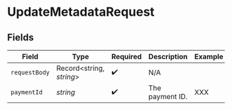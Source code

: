 # UpdateMetadataRequest


## Fields

| Field                    | Type                     | Required                 | Description              | Example                  |
| ------------------------ | ------------------------ | ------------------------ | ------------------------ | ------------------------ |
| `requestBody`            | Record<string, *string*> | :heavy_check_mark:       | N/A                      |                          |
| `paymentId`              | *string*                 | :heavy_check_mark:       | The payment ID.          | XXX                      |